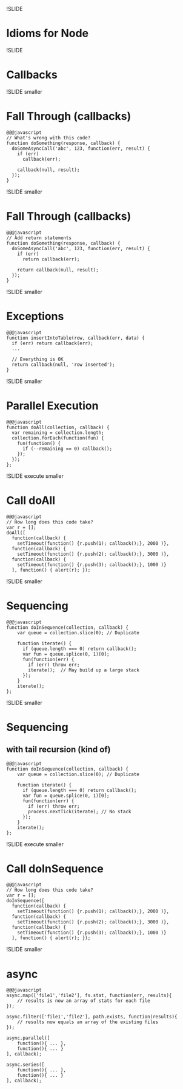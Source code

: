 !SLIDE
# Idioms for Node

!SLIDE
# Callbacks

!SLIDE smaller
# Fall Through (callbacks)

    @@@javascript
    // What's wrong with this code?
    function doSomething(response, callback) {
      doSomeAsyncCall('abc', 123, function(err, result) {
        if (err)
          callback(err);

        callback(null, result);
      });
    }

!SLIDE smaller
# Fall Through (callbacks)

    @@@javascript
    // Add return statements
    function doSomething(response, callback) {
      doSomeAsyncCall('abc', 123, function(err, result) {
        if (err)
          return callback(err);

        return callback(null, result);
      });
    }

!SLIDE smaller
# Exceptions
    @@@javascript
    function insertIntoTable(row, callback(err, data) {
      if (err) return callback(err);
      ...

      // Everything is OK
      return callback(null, 'row inserted');
    }



!SLIDE smaller
# Parallel Execution
    @@@javascript
    function doAll(collection, callback) {
      var remaining = collection.length;
      collection.forEach(function(fun) {
        fun(function() {
          if (--remaining == 0) callback();
        });
      });
    };

!SLIDE execute smaller
# Call doAll
    @@@javascript
    // How long does this code take?
    var r = [];
    doAll([
      function(callback) { 
        setTimeout(function() {r.push(1); callback();}, 2000 )},
      function(callback) { 
        setTimeout(function() {r.push(2); callback();}, 3000 )},
      function(callback) { 
        setTimeout(function() {r.push(3); callback();}, 1000 )}
      ], function() { alert(r); });
 




!SLIDE smaller
# Sequencing

    @@@javascript
    function doInSequence(collection, callback) {
        var queue = collection.slice(0); // Duplicate

        function iterate() {
          if (queue.length === 0) return callback();
          var fun = queue.splice(0, 1)[0];
          fun(function(err) {
            if (err) throw err; 
            iterate();  // May build up a large stack
          });
        }
        iterate();
    };



!SLIDE smaller
# Sequencing
## with tail recursion (kind of)

    @@@javascript
    function doInSequence(collection, callback) {
        var queue = collection.slice(0); // Duplicate

        function iterate() {
          if (queue.length === 0) return callback();
          var fun = queue.splice(0, 1)[0];
          fun(function(err) {
            if (err) throw err; 
            process.nextTick(iterate); // No stack
          });
        }
        iterate();
    };


!SLIDE execute smaller
# Call doInSequence
    @@@javascript
    // How long does this code take?
    var r = [];
    doInSequence([
      function(callback) { 
        setTimeout(function() {r.push(1); callback();}, 2000 )},
      function(callback) { 
        setTimeout(function() {r.push(2); callback();}, 3000 )},
      function(callback) { 
        setTimeout(function() {r.push(3); callback();}, 1000 )}
      ], function() { alert(r); });
 


!SLIDE smaller
# async

    @@@javascript
    async.map(['file1','file2'], fs.stat, function(err, results){
        // results is now an array of stats for each file
    });

    async.filter(['file1','file2'], path.exists, function(results){
        // results now equals an array of the existing files
    });

    async.parallel([
        function(){ ... },
        function(){ ... }
    ], callback);

    async.series([
        function(){ ... },
        function(){ ... }
    ], callback);




